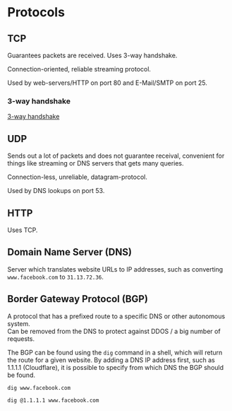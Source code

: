 # Protocols

## TCP

Guarantees packets are received. Uses 3-way handshake.

Connection-oriented, reliable streaming protocol.

Used by web-servers/HTTP on port 80 and E-Mail/SMTP on port 25.

### 3-way handshake

[3-way handshake](./assets/3wayhandshake.png)

## UDP

Sends out a lot of packets and does not guarantee receival, convenient for things like streaming or DNS servers that gets many queries.

Connection-less, unreliable, datagram-protocol.

Used by DNS lookups on port 53.

## HTTP

Uses TCP.

## Domain Name Server (DNS)

Server which translates website URLs to IP addresses, such as converting `www.facebook.com` to `31.13.72.36`.

## Border Gateway Protocol (BGP)

A protocol that has a prefixed route to a specific DNS or other autonomous system.  
Can be removed from the DNS to protect against DDOS / a big number of requests.

The BGP can be found using the `dig` command in a shell, which will return the route for a given website. By adding a DNS IP address first, such as 1.1.1.1 (Cloudflare), it is possible to specify from which DNS the BGP should be found.

```sh
dig www.facebook.com

dig @1.1.1.1 www.facebook.com
```
